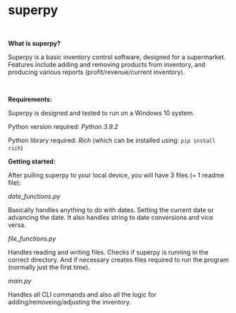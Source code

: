# superpy
<br/>

**What is superpy?**

Superpy is a basic inventory control software, designed for a supermarket.
Features include adding and removing products from inventory, and producing various reports (profit/revenue/current inventory).

<br/>

**Requirements:**

Superpy is designed and tested to run on a Windows 10 system. 

Python version required: _Python 3.9.2_

Python library required: _Rich_  (which can be installed using: 
<code>pip install rich</code>)

**Getting started:**

After pulling superpy to your local device, you will have 3 files (+ 1 readme file):


*date_functions.py* 

Basically handles anything to do with dates.
Setting the current date or advancing the date. It also handles string to date conversions and vice versa. 

*file_functions.py*

Handles reading and writing files. Checks if superpy is running in the correct directory. And if necessary creates files required to run the program (normally just the first time).

*main.py*

Handles all CLI commands and also all the logic for adding/removeing/adjusting the inventory.



